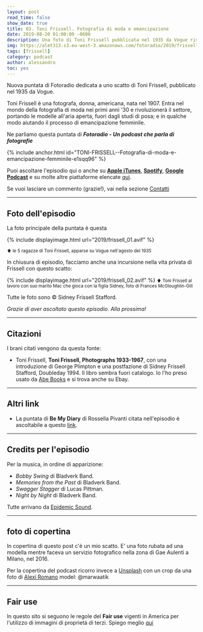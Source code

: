 ```yaml
---
layout: post
read_time: false
show_date: true
title: 03. Toni Frissell. Fotografia di moda e emancipazione
date: 2019-08-20 01:00:00 -0600
description: Una foto di Toni Frissell pubblicata nel 1935 da Vogue rivoluziona la fotografia di moda e aiuta l'emancipazione femminile in America
img: https://alet313.s3.eu-west-3.amazonaws.com/fotoradio/2019/frissell_01.avif
tags: [frissell]
category: podcast
author: alessandro
toc: yes
---
```



Nuova puntata di Fotoradio dedicata a uno scatto di Toni Frissell, pubblicato nel 1935 da Vogue.
<!--more-->

Toni Frissell è una fotografa, donna, americana, nata nel  1907. Entra nel mondo della fotografia di moda nei primi anni '30 e rivoluzionerà il settore, portando le modelle all'aria aperta, fuori dagli studi di posa; e in qualche modo aiutando il processo di emancipazione femminile.

Ne parliamo questa puntata di **_Fotoradio - Un podcast che parla di fotografie_**

{% include anchor.html id="TONI-FRISSELL--Fotografia-di-moda-e-emancipazione-femminile-e1sqq96" %}

Puoi ascoltare l'episodio qui o anche su [**Apple iTunes**](https://links.fotoradio.info/apple), [**Spotify**](https://links.fotoradio.info/spotify), [**Google Podcast**](https://links.fotoradio.info/google) e su molte altre piattaforme elencate [qui](/static_page/listen/).

Se vuoi lasciare un commento (grazie!), vai nella sezione [Contatti](/contact/)

- - -

## Foto dell'episodio

La foto principale della puntata è questa

{% include displayimage.html url="2019/frissell_01.avif" %}

<small>⬆︎ le 5 ragazze di Toni Frissell, apparse su Vogue nell'agosto del 1935</small>

In chiusura di episodio, facciamo anche una incursione nella vita privata di Frissell con questo scatto:

{% include displayimage.html url="2019/frissell_02.avif" %}
<small>⬆︎ Toni Frissell al lavoro con suo marito Mac che gioca con la figlia Sidney, foto di Frances McGloughlin-Gill</small>

Tutte le foto sono © Sidney Frissell Stafford.

_Grazie di aver ascoltato questo episodio. Alla prossima!_



- - -

## Citazioni

I brani citati vengono da questa fonte:

- Toni Frissell, **Toni Frissell, Photographs 1933-1967**, con una introduzione di George Plimpton e una postfazione di Sidney Frissell Stafford, Doubleday 1994. Il libro sembra fuori catalogo. Io l'ho preso usato da [Abe Books](https://www.abebooks.co.uk/book-search/title/toni-frissell-photographs-1933-1967/) e si trova anche su Ebay.


<!--

- - -
### Errata corrige

-->


- - -

## Altri link

- La puntata di **Be My Diary** di Rossella Pivanti citata nell'episodio è ascoltabile a questo [link](https://www.spreaker.com/user/bemydiary/bmd-s02e10-finito).



- - -

## Credits per l'episodio

Per la musica, in ordine di apparizione:

- _Bobby Swing_ di Bladverk Band.
- _Memories from the Past_ di Bladverk Band.
- _Swagger Stagger_ di Lucas Pittman.
- _Night by Night_ di Bladverk Band.

Tutte arrivano da [Epidemic Sound](https://www.epidemicsound.com/).


- - -

## foto di copertina

In copertina di questo post c'è un mio scatto. E' una foto rubata ad una modella mentre faceva un servizio fotografico nella zona di Gae Aulenti a Milano, nel 2016.

Per la copertina del podcast ricorro invece a [Unsplash](https://unsplash.com) con un crop da una foto di [Alexi Romano](https://unsplash.com/@worldsbetweenlines)  model: @marwaatik


- - -

## Fair use

In questo sito si seguono le regole del **Fair use** vigenti in America per l'utilizzo di immagini di proprietà di terzi. Spiego meglio [qui](../../fair_use.html)
